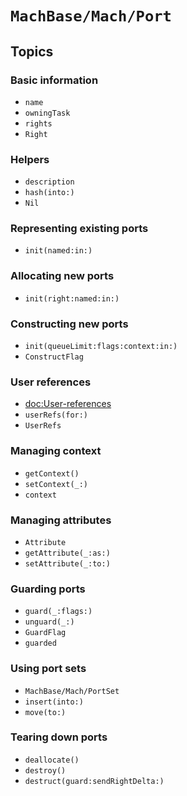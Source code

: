 # ``MachBase/Mach/Port``

## Topics

### Basic information

- ``name``
- ``owningTask``
- ``rights``
- ``Right``

### Helpers

- ``description``
- ``hash(into:)``
- ``Nil``

### Representing existing ports

- ``init(named:in:)``

### Allocating new ports

- ``init(right:named:in:)``

### Constructing new ports

- ``init(queueLimit:flags:context:in:)``
- ``ConstructFlag``

### User references

- <doc:User-references>
- ``userRefs(for:)``
- ``UserRefs``

### Managing context

- ``getContext()``
- ``setContext(_:)``
- ``context``

### Managing attributes

- ``Attribute``
- ``getAttribute(_:as:)``
- ``setAttribute(_:to:)``

### Guarding ports

- ``guard(_:flags:)``
- ``unguard(_:)``
- ``GuardFlag``
- ``guarded``

### Using port sets

- ``MachBase/Mach/PortSet``
- ``insert(into:)``
- ``move(to:)``

### Tearing down ports

- ``deallocate()``
- ``destroy()``
- ``destruct(guard:sendRightDelta:)``